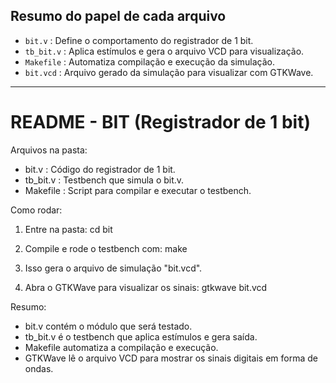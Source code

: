 
## Resumo do papel de cada arquivo

- `bit.v`      : Define o comportamento do registrador de 1 bit.
- `tb_bit.v`   : Aplica estímulos e gera o arquivo VCD para visualização.
- `Makefile`   : Automatiza compilação e execução da simulação.
- `bit.vcd`    : Arquivo gerado da simulação para visualizar com GTKWave.

---

# README - BIT (Registrador de 1 bit) 

Arquivos na pasta:
- bit.v       : Código do registrador de 1 bit.
- tb_bit.v    : Testbench que simula o bit.v.
- Makefile    : Script para compilar e executar o testbench.

Como rodar:
1) Entre na pasta:
cd bit

2) Compile e rode o testbench com:
make

3) Isso gera o arquivo de simulação "bit.vcd".

4) Abra o GTKWave para visualizar os sinais:
gtkwave bit.vcd

Resumo:
- bit.v contém o módulo que será testado.
- tb_bit.v é o testbench que aplica estímulos e gera saída.
- Makefile automatiza a compilação e execução.
- GTKWave lê o arquivo VCD para mostrar os sinais digitais em forma de ondas.
